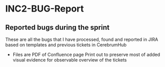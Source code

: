 # INC2-BUG-Report
<h2>Reported bugs during the sprint</h2>

These are all the bugs that I have processed, found and reported in JIRA based on templates and previous tickets in CerebrumHub
  
- Files are PDF of Confluence page Print out to preserve most of added visual evidence for observable overview of the tickets

